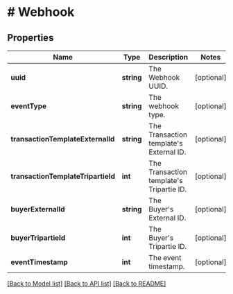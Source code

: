 # # Webhook

## Properties

Name | Type | Description | Notes
------------ | ------------- | ------------- | -------------
**uuid** | **string** | The Webhook UUID. | [optional]
**eventType** | **string** | The webhook type. | [optional]
**transactionTemplateExternalId** | **string** | The Transaction template&#39;s External ID. | [optional]
**transactionTemplateTripartieId** | **int** | The Transaction template&#39;s Tripartie ID. | [optional]
**buyerExternalId** | **string** | The Buyer&#39;s External ID. | [optional]
**buyerTripartieId** | **int** | The Buyer&#39;s Tripartie ID. | [optional]
**eventTimestamp** | **int** | The event timestamp. | [optional]

[[Back to Model list]](../../README.md#models) [[Back to API list]](../../README.md#endpoints) [[Back to README]](../../README.md)
